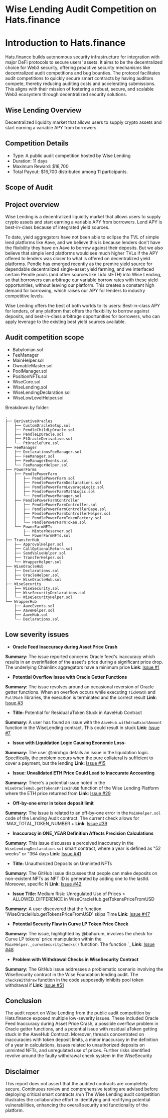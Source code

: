 # **Wise Lending Audit Competition on Hats.finance** 


# **Introduction to Hats.finance**


Hats.finance builds autonomous security infrastructure for integration with major DeFi protocols to secure users' assets. 
It aims to be the decentralized choice for Web3 security, offering proactive security mechanisms like decentralized audit competitions and bug bounties. 
The protocol facilitates audit competitions to quickly secure smart contracts by having auditors compete, thereby reducing auditing costs and accelerating submissions. 
This aligns with their mission of fostering a robust, secure, and scalable Web3 ecosystem through decentralized security solutions​.

## Wise Lending Overview

Decentralized liquidity market that allows users to supply crypto assets and start earning a variable APY from borrowers

## Competition Details


- Type: A public audit competition hosted by Wise Lending
- Duration: 11 days
- Maximum Reward: $16,700
- Total Payout: $16,700 distributed among 11 participants.

## **Scope of Audit**

## Project overview

Wise Lending is a decentralized liquidity market that allows users to supply crypto assets and start earning a variable APY from borrowers. Lend APY is best-in-class because of integrated yield sources. 

To date, yield aggregators have not been able to eclipse the TVL of simple lend platforms like Aave, and we believe this is because lenders don't have the flixibility they have on Aave to borrow against their deposits. But we also believe that simple lend platforms would see much higher TVLs if the APY offered to lenders was closer to what is offered on decentralized yield platforms. Pendle has emerged recently as the premire yield source for dependable decentralized single-asset yield farming, and we interfaced certain Pendle pools (and other sources like Lido stETH) into Wise Lending, so that borrowers can arbitrage our variable borrow rates with these yield opportunities, without leaving our platform. This creates a constant high demand for borrowing, which raises our APY for lenders to industry competitive levels. 

Wise Lending offers the best of both worlds to its users: Best-in-class APY for lenders, of any platform that offers the flexibility to borrow against deposits, and best-in-class arbitrage opportunities for borrowers, who can apply leverage to the existing best yield sources available.

## Audit competition scope

- Babylonian.sol
- FeeManager
- MainHelper.sol
- OwnableMaster.sol
- PoolManager.sol
- PositionNFTs.sol
- WiseCore.sol
- WiseLending.sol
- WiseLendingDeclaration.sol
- WiseLowLevelHelper.sol

Breakdown by folder:
```
.
├── DerivativeOracles
│   ├── CustomOracleSetup.sol
│   ├── PendleChildLpOracle.sol
│   ├── PendleLpOracle.sol
│   ├── PtOracleDerivative.sol
│   └── PtOraclePure.sol
├── FeeManager
│   ├── DeclarationsFeeManager.sol
│   ├── FeeManager.sol
│   ├── FeeManagerEvents.sol
│   └── FeeManagerHelper.sol
├── PowerFarms
│   ├── PendlePowerFarm
│   │   ├── PendlePowerFarm.sol
│   │   ├── PendlePowerFarmDeclarations.sol
│   │   ├── PendlePowerFarmLeverageLogic.sol
│   │   ├── PendlePowerFarmMathLogic.sol
│   │   └── PendlePowerManager.sol
│   ├── PendlePowerFarmController
│   │   ├── PendlePowerFarmController.sol
│   │   ├── PendlePowerFarmControllerBase.sol
│   │   ├── PendlePowerFarmControllerHelper.sol
│   │   ├── PendlePowerFarmTokenFactory.sol
│   │   └── PendlePowerFarmToken.sol
│   └── PowerFarmNFTs
│       ├── MinterReserver.sol
│       └── PowerFarmNFTs.sol
├── TransferHub
│   ├── ApprovalHelper.sol
│   ├── CallOptionalReturn.sol
│   ├── SendValueHelper.sol
│   ├── TransferHelper.sol
│   └── WrapperHelper.sol
├── WiseOracleHub
│   ├── Declarations.sol
│   ├── OracleHelper.sol
│   └── WiseOracleHub.sol
├── WiseSecurity
│   ├── WiseSecurity.sol
│   ├── WiseSecurityDeclarations.sol
│   └── WiseSecurityHelper.sol
└── WrapperHub
    ├── AaveEvents.sol
    ├── AaveHelper.sol
    ├── AaveHub.sol
    └── Declarations.sol
```

## Low severity issues


- **Oracle Feed Inaccuracy during Asset Price Crash**

**Summary:** The issue reported concerns Oracle feed's inaccuracy which results in an overinflation of the asset's price during a significant price drop. The underlying Chainlink aggregators have a minimum price
**Link**: [Issue #1](https://github.com/hats-finance/Wise-Lending-0xa2ca45d6e249641e595d50d1d9c69c9e3cd22573/issues/1)


- **Potential Overflow Issue with Oracle Getter Functions**

**Summary:** The issue revolves around an occasional reversion of Oracle getter functions. When an overflow occurs while executing `TickMath` and `FullMath` libraries, the execution is terminated and the correct result
**Link**: [Issue #3](https://github.com/hats-finance/Wise-Lending-0xa2ca45d6e249641e595d50d1d9c69c9e3cd22573/issues/3)


- **Title:** Potential for Residual aToken Stuck in AaveHub Contract

**Summary:** A user has found an issue with the `AaveHub.withdrawExactAmount` function in the WiseLending contract. This could result in stuck
**Link**: [Issue #7](https://github.com/hats-finance/Wise-Lending-0xa2ca45d6e249641e595d50d1d9c69c9e3cd22573/issues/7)


- **Issue with Liquidation Logic Causing Economic Loss**-

**Summary:** The user @nirohgo details an issue in the liquidation logic. Specifically, the problem occurs when the pure collateral is sufficient to cover a payment, but the lending
**Link**: [Issue #15](https://github.com/hats-finance/Wise-Lending-0xa2ca45d6e249641e595d50d1d9c69c9e3cd22573/issues/15)


- **Issue: Unvalidated ETH Price Could Lead to Inaccurate Accounting**

**Summary:** There's a potential issue noted in the `WiseOracleHub.getTokensPriceInUSD` function of the Wise Lending Platform where the ETH price returned from
**Link**: [Issue #29](https://github.com/hats-finance/Wise-Lending-0xa2ca45d6e249641e595d50d1d9c69c9e3cd22573/issues/29)


- **Off-by-one error in token deposit limit**

**Summary:** The issue is related to an off-by-one error in the `MainHelper.sol` code of the Lending Audit contract. The current check allows for `MAX_TOTAL_TOKEN_NUMBER +
**Link**: [Issue #39](https://github.com/hats-finance/Wise-Lending-0xa2ca45d6e249641e595d50d1d9c69c9e3cd22573/issues/39)


- **Inaccuracy in ONE_YEAR Definition Affects Precision Calculations**

**Summary:** This issue discusses a perceived inaccuracy in the `WiseLendingDeclaration.sol` smart contract, where a year is defined as "52 weeks" or "364 days
**Link**: [Issue #41](https://github.com/hats-finance/Wise-Lending-0xa2ca45d6e249641e595d50d1d9c69c9e3cd22573/issues/41)


- **Title:** Unauthorized Deposits on Unminted NFTs 

**Summary:** The GitHub issue discusses that people can make deposits on non-existent NFTs as NFT ID is generated by adding one to the lastId. Moreover, specific N
**Link**: [Issue #42](https://github.com/hats-finance/Wise-Lending-0xa2ca45d6e249641e595d50d1d9c69c9e3cd22573/issues/42)


- **Issue Title:** Medium Risk: Unregulated Use of Prices > ALLOWED_DIFFERENCE in WiseOracleHub.getTokensPriceFromUSD

**Summary:**
A user discovered that the function 'WiseOracleHub.getTokensPriceFromUSD' skips Time
**Link**: [Issue #47](https://github.com/hats-finance/Wise-Lending-0xa2ca45d6e249641e595d50d1d9c69c9e3cd22573/issues/47)


- **Potential Security Flaw in Curve LP Token Price Check**

**Summary:** The issue, highlighted by @bahurum, involves the check for Curve LP tokens' price manipulation within the `MainHelper._curveSecurityChecks()` function. The function `_
**Link**: [Issue #48](https://github.com/hats-finance/Wise-Lending-0xa2ca45d6e249641e595d50d1d9c69c9e3cd22573/issues/48)


- **Problem with Withdrawal Checks in WiseSecurity Contract**

**Summary:** The GitHub issue addresses a problematic scenario involving the WiseSecurity contract in the Wise Foundation lending audit. The `checksWithdraw` function in the code supposedly inhibits pool token withdrawal if
**Link**: [Issue #51](https://github.com/hats-finance/Wise-Lending-0xa2ca45d6e249641e595d50d1d9c69c9e3cd22573/issues/51)



## Conclusion

The audit report on Wise Lending from the public audit competition by Hats.finance exposed multiple low-severity issues. These included Oracle Feed Inaccuracy during Asset Price Crash, a possible overflow problem in Oracle getter functions, and a potential issue with residual aToken getting stuck in the AaveHub Contract. Moreover, threads concentrated on inaccuracies with token deposit limits, a minor inaccuracy in the definition of a year in calculations, issues related to unauthorized deposits on unminted NFTs, and unregulated use of prices. Further risks identified revolve around the faulty withdrawal check system in the WiseSecurity

## Disclaimer


This report does not assert that the audited contracts are completely secure. Continuous review and comprehensive testing are advised before deploying critical smart contracts./n/n
The Wise Lending audit competition illustrates the collaborative effort in identifying and rectifying potential vulnerabilities, enhancing the overall security and functionality of the platform.